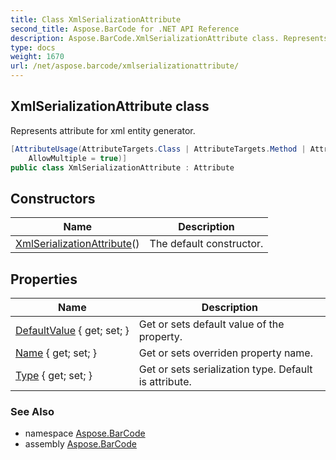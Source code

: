 ```yaml
---
title: Class XmlSerializationAttribute
second_title: Aspose.BarCode for .NET API Reference
description: Aspose.BarCode.XmlSerializationAttribute class. Represents attribute for xml entity generator
type: docs
weight: 1670
url: /net/aspose.barcode/xmlserializationattribute/
---
```

## XmlSerializationAttribute class

Represents attribute for xml entity generator.

```csharp
[AttributeUsage(AttributeTargets.Class | AttributeTargets.Method | AttributeTargets.Property, 
    AllowMultiple = true)]
public class XmlSerializationAttribute : Attribute
```

## Constructors

| Name | Description |
| --- | --- |
| [XmlSerializationAttribute](xmlserializationattribute/)() | The default constructor. |

## Properties

| Name | Description |
| --- | --- |
| [DefaultValue](../../aspose.barcode/xmlserializationattribute/defaultvalue/) { get; set; } | Get or sets default value of the property. |
| [Name](../../aspose.barcode/xmlserializationattribute/name/) { get; set; } | Get or sets overriden property name. |
| [Type](../../aspose.barcode/xmlserializationattribute/type/) { get; set; } | Get or sets serialization type. Default is attribute. |

### See Also

* namespace [Aspose.BarCode](../../aspose.barcode/)
* assembly [Aspose.BarCode](../../)


